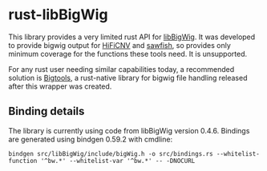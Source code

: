 # rust-libBigWig

This library provides a very limited rust API for [libBigWig](https://github.com/dpryan79/libBigWig). It was developed to provide bigwig output for [HiFiCNV](https://github.com/PacificBiosciences/HiFiCNV) and [sawfish](https://github.com/PacificBiosciences/sawfish), so provides only minimum coverage for the functions these tools need. It is unsupported.

For any rust user needing similar capabilities today, a recommended solution is [Bigtools](https://github.com/jackh726/bigtools), a rust-native library for bigwig file handling released after this wrapper was created.

## Binding details

The library is currently using code from libBigWig version 0.4.6. Bindings are generated using bindgen 0.59.2 with cmdline:

```
bindgen src/libBigWig/include/bigWig.h -o src/bindings.rs --whitelist-function '^bw.*' --whitelist-var '^bw.*' -- -DNOCURL
```
